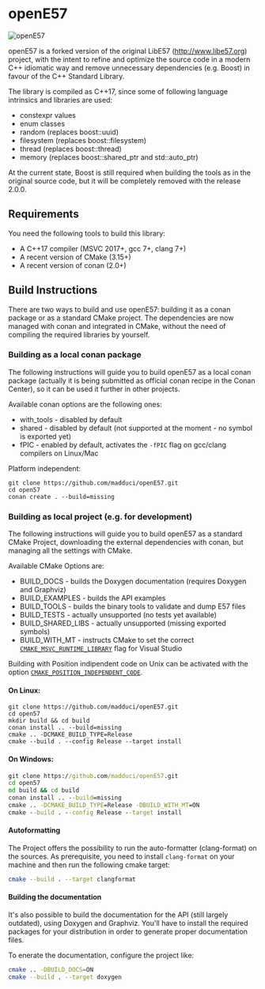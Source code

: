# openE57

![openE57](https://github.com/madduci/openE57/workflows/openE57/badge.svg)

openE57 is a forked version of the original LibE57 (http://www.libe57.org) project, with the intent to refine and optimize the source code in a modern C++ idiomatic way and remove unnecessary dependencies (e.g. Boost) in favour of the C++ Standard Library.

The library is compiled as C++17, since some of following language intrinsics and libraries are used:

* constexpr values
* enum classes
* random (replaces boost::uuid)
* filesystem (replaces boost::filesystem)
* thread (replaces boost::thread)
* memory (replaces boost::shared_ptr and std::auto_ptr)

At the current state, Boost is still required when building the tools as in the original source code, but it will be completely removed with the release 2.0.0.

## Requirements

You need the following tools to build this library:

* A C++17 compiler (MSVC 2017+, gcc 7+, clang 7+)
* A recent version of CMake (3.15+)
* A recent version of conan (2.0+)

## Build Instructions

There are two ways to build and use openE57: building it as a conan package or as a standard CMake project.
The dependencies are now managed with conan and integrated in CMake, without the need of compiling the required libraries by yourself.

### Building as a local conan package

The following instructions will guide you to build openE57 as a local conan package (actually it is being submitted as official conan recipe in the Conan Center), so it can be used it further in other projects.

Available conan options are the following ones:

* with_tools - disabled by default
* shared - disabled by default (not supported at the moment - no symbol is exported yet)
* fPIC - enabled by default, activates the `-fPIC` flag on gcc/clang compilers on Linux/Mac

Platform independent:

```shell
git clone https://github.com/madduci/openE57.git
cd open57
conan create . --build=missing
```

### Building as local project (e.g. for development)

The following instructions will guide you to build openE57 as a standard CMake Project, downloading the external dependencies with conan, but managing all the settings with CMake.

Available CMake Options are:

* BUILD_DOCS - builds the Doxygen documentation (requires Doxygen and Graphviz)
* BUILD_EXAMPLES - builds the API examples
* BUILD_TOOLS - builds the binary tools to validate and dump E57 files
* BUILD_TESTS - actually unsupported (no tests yet available)
* BUILD_SHARED_LIBS - actually unsupported (missing exported symbols)
* BUILD_WITH_MT - instructs CMake to set the correct [`CMAKE_MSVC_RUNTIME_LIBRARY`](https://cmake.org/cmake/help/latest/variable/CMAKE_MSVC_RUNTIME_LIBRARY.html?highlight=cmake_msvc_runtime_library) flag for Visual Studio

Building with Position indipendent code on Unix can be activated with the option [`CMAKE_POSITION_INDEPENDENT_CODE`](https://cmake.org/cmake/help/latest/variable/CMAKE_POSITION_INDEPENDENT_CODE.html?highlight=cmake_position_independent_code).


#### On Linux:

```shell
git clone https://github.com/madduci/openE57.git
cd open57
mkdir build && cd build
conan install .. --build=missing
cmake .. -DCMAKE_BUILD_TYPE=Release
cmake --build . --config Release --target install
```

#### On Windows:

```cmd
git clone https://github.com/madduci/openE57.git
cd open57
md build && cd build
conan install .. --build=missing
cmake .. -DCMAKE_BUILD_TYPE=Release -DBUILD_WITH_MT=ON
cmake --build . --config Release --target install
```

#### Autoformatting

The Project offers the possibility to run the auto-formatter (clang-format) on the sources. As prerequisite, you need to install `clang-format` on your machine and then run the following cmake target:

```sh
cmake --build . --target clangformat
```

#### Building the documentation

It's also possible to build the documentation for the API (still largely outdated), using Doxygen and Graphviz. You'll have to install the required packages for your distribution in order to generate proper documentation files. 

To enerate the documentation, configure the project like:

```sh
cmake .. -DBUILD_DOCS=ON
cmake --build . --target doxygen
```